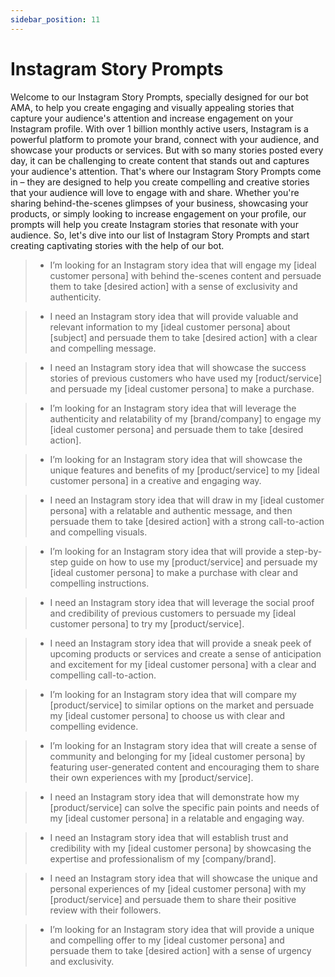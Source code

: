 ```yaml
---
sidebar_position: 11
---
```


# Instagram Story Prompts

Welcome to our Instagram Story Prompts, specially designed for our bot AMA, to help you create engaging and visually appealing stories that capture your audience's attention and increase engagement on your Instagram profile. With over 1 billion monthly active users, Instagram is a powerful platform to promote your brand, connect with your audience, and showcase your products or services. But with so many stories posted every day, it can be challenging to create content that stands out and captures your audience's attention. That's where our Instagram Story Prompts come in – they are designed to help you create compelling and creative stories that your audience will love to engage with and share. Whether you're sharing behind-the-scenes glimpses of your business, showcasing your products, or simply looking to increase engagement on your profile, our prompts will help you create Instagram stories that resonate with your audience. So, let's dive into our list of Instagram Story Prompts and start creating captivating stories with the help of our bot.

> - I’m looking for an Instagram story idea that will engage my [ideal customer persona] with behind the-scenes content and persuade them to take [desired action] with a sense of exclusivity and authenticity.

> - I need an Instagram story idea that will provide valuable and relevant information to my [ideal customer persona] about [subject] and persuade them to take [desired action] with a clear and compelling message.

> - I need an Instagram story idea that will showcase the success stories of previous customers who have used my [roduct/service] and persuade my [ideal customer persona] to make a purchase.

> - I’m looking for an Instagram story idea that will leverage the authenticity and relatability of my [brand/company] to engage my [ideal customer persona] and persuade them to take [desired action].

> - I’m looking for an Instagram story idea that will showcase the unique features and benefits of my [product/service] to my [ideal customer persona] in a creative and engaging way.

> - I need an Instagram story idea that will draw in my [ideal customer persona] with a relatable and authentic message, and then persuade them to take [desired action] with a strong call-to-action and compelling visuals.

> - I’m looking for an Instagram story idea that will provide a step-by-step guide on how to use my [product/service] and persuade my [ideal customer persona] to make a purchase with clear and compelling instructions.

> - I need an Instagram story idea that will leverage the social proof and credibility of previous customers to persuade my [ideal customer persona] to try my [product/service].

> - I need an Instagram story idea that will provide a sneak peek of upcoming products or services and create a sense of anticipation and excitement for my [ideal customer persona] with a clear and compelling call-to-action.

> - I’m looking for an Instagram story idea that will compare my [product/service] to similar options on the market and persuade my [ideal customer persona] to choose us with clear and compelling evidence.

> - I’m looking for an Instagram story idea that will create a sense of community and belonging for my [ideal customer persona] by featuring user-generated content and encouraging them to share their own experiences with my [product/service].

> - I need an Instagram story idea that will demonstrate how my [product/service] can solve the specific pain points and needs of my [ideal customer persona] in a relatable and engaging way.

> - I need an Instagram story idea that will establish trust and credibility with my [ideal customer persona] by showcasing the expertise and professionalism of my [company/brand].

> - I need an Instagram story idea that will showcase the unique and personal experiences of my [ideal customer persona] with my [product/service] and persuade them to share their positive review with their followers.

> - I’m looking for an Instagram story idea that will provide a unique and compelling offer to my [ideal customer persona] and persuade them to take [desired action] with a sense of urgency and exclusivity.

